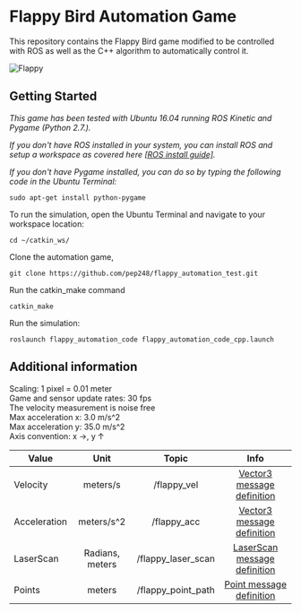 # Flappy Bird Automation Game

This repository contains the Flappy Bird game modified to be controlled with ROS as well as the C++ algorithm to automatically control it.

![Flappy](flappy_cover.png)

## Getting Started

*This game has been tested with Ubuntu 16.04 running ROS Kinetic and Pygame (Python 2.7.).*

*If you don't have ROS installed in your system, you can install ROS and setup a workspace as covered here [[ROS install guide]](http://wiki.ros.org/ROS/Tutorials/InstallingandConfiguringROSEnvironment).*

*If you don't have Pygame installed, you can do so by typing the following code in the Ubuntu Terminal:*
```
sudo apt-get install python-pygame
```



To run the simulation, open the Ubuntu Terminal and navigate to your workspace location:
```
cd ~/catkin_ws/
```
Clone the automation game,
```
git clone https://github.com/pep248/flappy_automation_test.git
```

Run the catkin_make command
```
catkin_make
```

Run the simulation:
```
roslaunch flappy_automation_code flappy_automation_code_cpp.launch
```

## Additional information
Scaling: 1 pixel = 0.01 meter  
Game and sensor update rates: 30 fps   
The velocity measurement is noise free   
Max acceleration x: 3.0 m/s^2  
Max acceleration y: 35.0 m/s^2  
Axis convention: x &rarr;, y &uarr;  


| Value         | Unit           | Topic  | Info |
| ------------- |:-------------:| :-----:| :-----:|
| Velocity      | meters/s           | /flappy_vel | [Vector3 message definition](http://docs.ros.org/en/noetic/api/geometry_msgs/html/msg/Vector3.html) | 
| Acceleration  | meters/s^2         | /flappy_acc | [Vector3 message definition](http://docs.ros.org/en/noetic/api/geometry_msgs/html/msg/Vector3.html) |
| LaserScan     | Radians, meters      | /flappy_laser_scan | [LaserScan message definition](http://docs.ros.org/api/sensor_msgs/html/msg/LaserScan.html) |
| Points        | meters      | /flappy_point_path | [Point message definition](http://docs.ros.org/en/noetic/api/geometry_msgs/html/msg/Point.html) |
